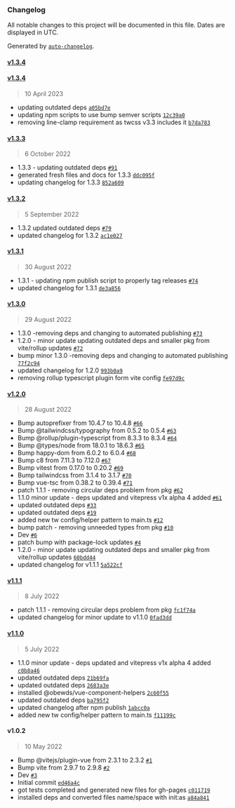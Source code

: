 ### Changelog

All notable changes to this project will be documented in this file. Dates are displayed in UTC.

Generated by [`auto-changelog`](https://github.com/CookPete/auto-changelog).

#### [v1.3.4](https://github.com/obewds/tw-bg-palette-monochromatic/compare/v1.3.4...v1.3.4)

#### [v1.3.4](https://github.com/obewds/tw-bg-palette-monochromatic/compare/v1.3.3...v1.3.4)

> 10 April 2023

- updating outdated deps [`a05bd7e`](https://github.com/obewds/tw-bg-palette-monochromatic/commit/a05bd7ef241d33150bcb3155e5d559c1d4d0193c)
- updating npm scripts to use bump semver scripts [`12c39a0`](https://github.com/obewds/tw-bg-palette-monochromatic/commit/12c39a051179212a25f87382cf270ef66c08ed73)
- removing line-clamp requirement as twcss v3.3 includes it [`b7da783`](https://github.com/obewds/tw-bg-palette-monochromatic/commit/b7da7834c808a4bd3e4f1b7c66d44e458a84eacc)

#### [v1.3.3](https://github.com/obewds/tw-bg-palette-monochromatic/compare/v1.3.2...v1.3.3)

> 6 October 2022

- 1.3.3 - updating outdated deps [`#91`](https://github.com/obewds/tw-bg-palette-monochromatic/pull/91)
- generated fresh files and docs for 1.3.3 [`ddc095f`](https://github.com/obewds/tw-bg-palette-monochromatic/commit/ddc095f67286967a06884a49af63bfeb51e47120)
- updating changelog for 1.3.3 [`852a609`](https://github.com/obewds/tw-bg-palette-monochromatic/commit/852a60913f21fc56b5c02df719762fdf5547c029)

#### [v1.3.2](https://github.com/obewds/tw-bg-palette-monochromatic/compare/v1.3.1...v1.3.2)

> 5 September 2022

- 1.3.2 updated outdated deps [`#79`](https://github.com/obewds/tw-bg-palette-monochromatic/pull/79)
- updated changelog for 1.3.2 [`ac1e027`](https://github.com/obewds/tw-bg-palette-monochromatic/commit/ac1e027d7dac95a1c9c52c91aa8fb890690ca14e)

#### [v1.3.1](https://github.com/obewds/tw-bg-palette-monochromatic/compare/v1.3.0...v1.3.1)

> 30 August 2022

- 1.3.1 - updating npm publish script to properly tag releases [`#74`](https://github.com/obewds/tw-bg-palette-monochromatic/pull/74)
- updated changelog for 1.3.1 [`de3a856`](https://github.com/obewds/tw-bg-palette-monochromatic/commit/de3a856740defbbe791076244af86eb989829c29)

#### [v1.3.0](https://github.com/obewds/tw-bg-palette-monochromatic/compare/v1.2.0...v1.3.0)

> 29 August 2022

- 1.3.0 -removing deps and changing to automated publishing [`#73`](https://github.com/obewds/tw-bg-palette-monochromatic/pull/73)
- 1.2.0 - minor update updating outdated deps and smaller pkg from vite/rollup updates [`#72`](https://github.com/obewds/tw-bg-palette-monochromatic/pull/72)
- bump minor 1.3.0 -removing deps and changing to automated publishing [`77f2c94`](https://github.com/obewds/tw-bg-palette-monochromatic/commit/77f2c940df93fd0acd4c470f3c26a484940f6241)
- updated changelog for 1.2.0 [`993b0a9`](https://github.com/obewds/tw-bg-palette-monochromatic/commit/993b0a9bfd3a7951e44a575fcc836196061d11c7)
- removing rollup typescript plugin form vite config [`fe97d9c`](https://github.com/obewds/tw-bg-palette-monochromatic/commit/fe97d9cf8e9ba0467929873be038eb902a1b34e2)

#### [v1.2.0](https://github.com/obewds/tw-bg-palette-monochromatic/compare/v1.1.1...v1.2.0)

> 28 August 2022

- Bump autoprefixer from 10.4.7 to 10.4.8 [`#66`](https://github.com/obewds/tw-bg-palette-monochromatic/pull/66)
- Bump @tailwindcss/typography from 0.5.2 to 0.5.4 [`#63`](https://github.com/obewds/tw-bg-palette-monochromatic/pull/63)
- Bump @rollup/plugin-typescript from 8.3.3 to 8.3.4 [`#64`](https://github.com/obewds/tw-bg-palette-monochromatic/pull/64)
- Bump @types/node from 18.0.1 to 18.6.3 [`#65`](https://github.com/obewds/tw-bg-palette-monochromatic/pull/65)
- Bump happy-dom from 6.0.2 to 6.0.4 [`#68`](https://github.com/obewds/tw-bg-palette-monochromatic/pull/68)
- Bump c8 from 7.11.3 to 7.12.0 [`#67`](https://github.com/obewds/tw-bg-palette-monochromatic/pull/67)
- Bump vitest from 0.17.0 to 0.20.2 [`#69`](https://github.com/obewds/tw-bg-palette-monochromatic/pull/69)
- Bump tailwindcss from 3.1.4 to 3.1.7 [`#70`](https://github.com/obewds/tw-bg-palette-monochromatic/pull/70)
- Bump vue-tsc from 0.38.2 to 0.39.4 [`#71`](https://github.com/obewds/tw-bg-palette-monochromatic/pull/71)
- patch 1.1.1 - removing circular deps problem from pkg [`#62`](https://github.com/obewds/tw-bg-palette-monochromatic/pull/62)
- 1.1.0 minor update - deps updated and vitepress v1x alpha 4 added [`#61`](https://github.com/obewds/tw-bg-palette-monochromatic/pull/61)
- updated outdated deps [`#33`](https://github.com/obewds/tw-bg-palette-monochromatic/pull/33)
- updated outdated deps [`#19`](https://github.com/obewds/tw-bg-palette-monochromatic/pull/19)
- added new tw config/helper pattern to main.ts [`#12`](https://github.com/obewds/tw-bg-palette-monochromatic/pull/12)
- bump patch - removing unneeded types from pkg [`#10`](https://github.com/obewds/tw-bg-palette-monochromatic/pull/10)
- Dev [`#6`](https://github.com/obewds/tw-bg-palette-monochromatic/pull/6)
- patch bump with package-lock updates [`#4`](https://github.com/obewds/tw-bg-palette-monochromatic/pull/4)
- 1.2.0 - minor update updating outdated deps and smaller pkg from vite/rollup updates [`60bdd44`](https://github.com/obewds/tw-bg-palette-monochromatic/commit/60bdd44641f901fce3ba71964cd62c497ccee927)
- updated changelog for v1.1.1 [`5a522cf`](https://github.com/obewds/tw-bg-palette-monochromatic/commit/5a522cf2f98d7aeda2da25204cb3255e01eb0aab)

#### [v1.1.1](https://github.com/obewds/tw-bg-palette-monochromatic/compare/v1.1.0...v1.1.1)

> 8 July 2022

- patch 1.1.1 - removing circular deps problem from pkg [`fc1f74a`](https://github.com/obewds/tw-bg-palette-monochromatic/commit/fc1f74ab2a4ac6374bcc46872ea65c0b6e4a238c)
- updated changelog for minor update to v1.1.0 [`0fad3dd`](https://github.com/obewds/tw-bg-palette-monochromatic/commit/0fad3dd53342d27242671780d04f5e4523243a66)

#### [v1.1.0](https://github.com/obewds/tw-bg-palette-monochromatic/compare/v1.0.2...v1.1.0)

> 5 July 2022

- 1.1.0 minor update - deps updated and vitepress v1x alpha 4 added [`c0b8a46`](https://github.com/obewds/tw-bg-palette-monochromatic/commit/c0b8a46fbbfea6571f03b80093fe27e5c7656448)
- updated outdated deps [`21b69fa`](https://github.com/obewds/tw-bg-palette-monochromatic/commit/21b69fa799fbf1c9b68bce1b97c1d122d91eb36f)
- updated outdated deps [`2683a3e`](https://github.com/obewds/tw-bg-palette-monochromatic/commit/2683a3ef546eb0ca8c0cab43d07867654229175a)
- installed @obewds/vue-component-helpers [`2c60f55`](https://github.com/obewds/tw-bg-palette-monochromatic/commit/2c60f550cb1bc7bac3e8cf88fc45332e20d3dfc0)
- updated outdated deps [`ba795f2`](https://github.com/obewds/tw-bg-palette-monochromatic/commit/ba795f2697569b8f01f50e0b38542b63221640b5)
- updated changelog after npm publish [`1abcc0a`](https://github.com/obewds/tw-bg-palette-monochromatic/commit/1abcc0a6dbe6e131abef8cabecaba808ed8c5e8a)
- added new tw config/helper pattern to main.ts [`f11199c`](https://github.com/obewds/tw-bg-palette-monochromatic/commit/f11199cdfc583fbb62de5456e6c9b10fa92dea87)

#### v1.0.2

> 10 May 2022

- Bump @vitejs/plugin-vue from 2.3.1 to 2.3.2 [`#1`](https://github.com/obewds/tw-bg-palette-monochromatic/pull/1)
- Bump vite from 2.9.7 to 2.9.8 [`#2`](https://github.com/obewds/tw-bg-palette-monochromatic/pull/2)
- Dev [`#3`](https://github.com/obewds/tw-bg-palette-monochromatic/pull/3)
- Initial commit [`ed46a4c`](https://github.com/obewds/tw-bg-palette-monochromatic/commit/ed46a4c008efe1f22b9c29438317896e1cda6373)
- got tests completed and generated new files for gh-pages [`c011719`](https://github.com/obewds/tw-bg-palette-monochromatic/commit/c011719cd1a26f04652d28c286dd9dfc37a4d012)
- installed deps and converted files name/space with init:as [`a84a841`](https://github.com/obewds/tw-bg-palette-monochromatic/commit/a84a841fb730e8481ac0c66f1930f1caa480b3e6)
